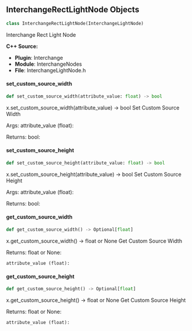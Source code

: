 ## InterchangeRectLightNode Objects

```python
class InterchangeRectLightNode(InterchangeLightNode)
```

Interchange Rect Light Node

**C++ Source:**

- **Plugin**: Interchange
- **Module**: InterchangeNodes
- **File**: InterchangeLightNode.h

<a id="unreal.InterchangeRectLightNode.set_custom_source_width"></a>

#### set_custom_source_width

```python
def set_custom_source_width(attribute_value: float) -> bool
```

x.set_custom_source_width(attribute_value) -> bool
Set Custom Source Width

Args:
    attribute_value (float): 

Returns:
    bool:

<a id="unreal.InterchangeRectLightNode.set_custom_source_height"></a>

#### set_custom_source_height

```python
def set_custom_source_height(attribute_value: float) -> bool
```

x.set_custom_source_height(attribute_value) -> bool
Set Custom Source Height

Args:
    attribute_value (float): 

Returns:
    bool:

<a id="unreal.InterchangeRectLightNode.get_custom_source_width"></a>

#### get_custom_source_width

```python
def get_custom_source_width() -> Optional[float]
```

x.get_custom_source_width() -> float or None
Get Custom Source Width

Returns:
    float or None: 

    attribute_value (float):

<a id="unreal.InterchangeRectLightNode.get_custom_source_height"></a>

#### get_custom_source_height

```python
def get_custom_source_height() -> Optional[float]
```

x.get_custom_source_height() -> float or None
Get Custom Source Height

Returns:
    float or None: 

    attribute_value (float):

<a id="unreal.InterchangeDirectionalLightNode"></a>